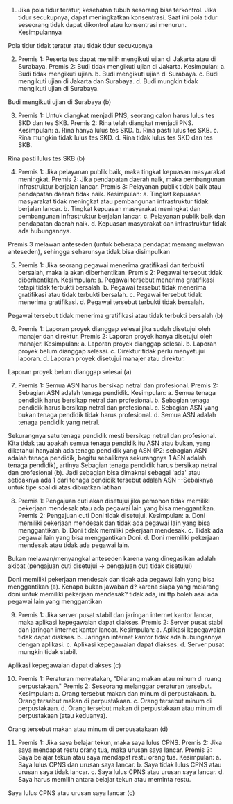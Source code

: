 1. Jika pola tidur teratur, kesehatan tubuh sesorang bisa terkontrol. Jika tidur secukupnya, dapat meningkatkan konsentrasi. Saat ini pola tidur seseorang tidak dapat dikontrol atau konsentrasi menurun. Kesimpulannya

Pola tidur tidak teratur atau tidak tidur secukupnya

2. Premis 1: Peserta tes dapat memilih mengikuti ujian di Jakarta atau di Surabaya.
Premis 2: Budi tidak mengikuti ujian di Jakarta.
Kesimpulan:
a. Budi tidak mengikuti ujian.
b. Budi mengikuti ujian di Surabaya.
c. Budi mengikuti ujian di Jakarta dan Surabaya.
d. Budi mungkin tidak mengikuti ujian di Surabaya.

Budi mengikuti ujian di Surabaya (b)

3. Premis 1: Untuk diangkat menjadi PNS, seorang calon harus lulus tes SKD dan tes SKB.
Premis 2: Rina telah diangkat menjadi PNS.
Kesimpulan:
a. Rina hanya lulus tes SKD.
b. Rina pasti lulus tes SKB.
c. Rina mungkin tidak lulus tes SKD.
d. Rina tidak lulus tes SKD dan tes SKB.

Rina pasti lulus tes SKB (b)

4. Premis 1: Jika pelayanan publik baik, maka tingkat kepuasan masyarakat meningkat.
Premis 2: Jika pendapatan daerah naik, maka pembangunan infrastruktur berjalan lancar.
Premis 3: Pelayanan publik tidak baik atau pendapatan daerah tidak naik.
Kesimpulan:
a. Tingkat kepuasan masyarakat tidak meningkat atau pembangunan infrastruktur tidak berjalan lancar.
b. Tingkat kepuasan masyarakat meningkat dan pembangunan infrastruktur berjalan lancar.
c. Pelayanan publik baik dan pendapatan daerah naik.
d. Kepuasan masyarakat dan infrastruktur tidak ada hubungannya.

Premis 3 melawan anteseden (untuk beberapa pendapat memang melawan anteseden), sehingga seharunsya tidak bisa disimpulkan

5. Premis 1: Jika seorang pegawai menerima gratifikasi dan terbukti bersalah, maka ia akan diberhentikan.
Premis 2: Pegawai tersebut tidak diberhentikan.
Kesimpulan:
a. Pegawai tersebut menerima gratifikasi tetapi tidak terbukti bersalah.
b. Pegawai tersebut tidak menerima gratifikasi atau tidak terbukti bersalah.
c. Pegawai tersebut tidak menerima gratifikasi.
d. Pegawai tersebut terbukti tidak bersalah.

Pegawai tersebut tidak menerima gratifikasi atau tidak terbukti bersalah (b)

6. Premis 1: Laporan proyek dianggap selesai jika sudah disetujui oleh manajer dan direktur.
Premis 2: Laporan proyek hanya disetujui oleh manajer.
Kesimpulan:
a. Laporan proyek dianggap selesai.
b. Laporan proyek belum dianggap selesai.
c. Direktur tidak perlu menyetujui laporan.
d. Laporan proyek disetujui manajer atau direktur.

Laporan proyek belum dianggap selesai (a)

7. Premis 1: Semua ASN harus bersikap netral dan profesional.
Premis 2: Sebagian ASN adalah tenaga pendidik.
Kesimpulan:
a. Semua tenaga pendidik harus bersikap netral dan profesional.
b. Sebagian tenaga pendidik harus bersikap netral dan profesional.
c. Sebagian ASN yang bukan tenaga pendidik tidak harus profesional.
d. Semua ASN adalah tenaga pendidik yang netral.

Sekurangnya satu tenaga pendidik mesti bersikap netral dan profesional. Kita tidak tau apakah semua tenaga pendidik itu ASN atau bukan, yang diketahui hanyalah ada tenaga pendidik yang ASN (P2: sebagian ASN adalah tenaga pendidik, begitu sebaliknya sekurangnya 1 ASN adalah tenaga pendidik), artinya Sebagian tenaga pendidik harus bersikap netral dan profesional (b). Jadi sebagian bisa dimaknai sebagai 'ada' atau setidaknya ada 1 dari tenaga pendidik tersebut adalah ASN
--Sebaiknya untuk tipe soal di atas dibuatkan latihan

8. Premis 1: Pengajuan cuti akan disetujui jika pemohon tidak memiliki pekerjaan mendesak atau ada pegawai lain yang bisa menggantikan.
Premis 2: Pengajuan cuti Doni tidak disetujui.
Kesimpulan:
a. Doni memiliki pekerjaan mendesak dan tidak ada pegawai lain yang bisa menggantikan.
b. Doni tidak memiliki pekerjaan mendesak.
c. Tidak ada pegawai lain yang bisa menggantikan Doni.
d. Doni memiliki pekerjaan mendesak atau tidak ada pegawai lain.

Bukan melawan/menyangkal anteseden karena yang dinegasikan adalah akibat (pengajuan cuti disetujui -> pengajuan cuti tidak disetujui)

Doni memiliki pekerjaan mendesak dan tidak ada pegawai lain yang bisa menggantikan (a). Kenapa bukan jawaban d? karena siapa yang melarang doni untuk memiliki pekerjaan mendesak? tidak ada, ini ttp boleh asal ada pegawai lain yang menggantikan

9. Premis 1: Jika server pusat stabil dan jaringan internet kantor lancar, maka aplikasi kepegawaian dapat diakses.
Premis 2: Server pusat stabil dan jaringan internet kantor lancar.
Kesimpulan:
a. Aplikasi kepegawaian tidak dapat diakses.
b. Jaringan internet kantor tidak ada hubungannya dengan aplikasi.
c. Aplikasi kepegawaian dapat diakses.
d. Server pusat mungkin tidak stabil.

Aplikasi kepegawaian dapat diakses (c)

10. Premis 1: Peraturan menyatakan, "Dilarang makan atau minum di ruang perpustakaan."
Premis 2: Seseorang melanggar peraturan tersebut.
Kesimpulan:
a. Orang tersebut makan dan minum di perpustakaan.
b. Orang tersebut makan di perpustakaan.
c. Orang tersebut minum di perpustakaan.
d. Orang tersebut makan di perpustakaan atau minum di perpustakaan (atau keduanya).

Orang tersebut makan atau minum di perpusatakaan (d)

11. Premis 1: Jika saya belajar tekun, maka saya lulus CPNS.
Premis 2: Jika saya mendapat restu orang tua, maka urusan saya lancar.
Premis 3: Saya belajar tekun atau saya mendapat restu orang tua.
Kesimpulan:
a. Saya lulus CPNS dan urusan saya lancar.
b. Saya tidak lulus CPNS atau urusan saya tidak lancar.
c. Saya lulus CPNS atau urusan saya lancar.
d. Saya harus memilih antara belajar tekun atau meminta restu.

Saya lulus CPNS atau urusan saya lancar (c)